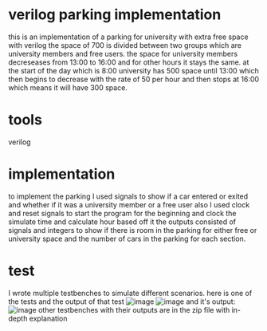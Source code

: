 # verilog parking implementation
this is an implementation of a parking for university with extra free space with verilog
the space of 700 is divided between two groups which are university members and free users.
the space for university members decreseases from 13:00 to 16:00 and for other hours it stays the same.
at the start of the day which is 8:00 university has 500 space until 13:00 which then begins to decrease with the rate of 50 per hour
and then stops at 16:00 which means it will have 300 space.
# tools
verilog
# implementation
to implement the parking I used signals to show if a car entered or exited and whether if it was a university member or a free user
also I used clock and reset signals to start the program for the beginning and clock the simulate time and calculate hour based off it
the outputs consisted of signals and integers to show if there is room in the parking for either free or university space and the number of cars 
in the parking for each section.
# test
I wrote multiple testbenches to simulate different scenarios. here is one of the tests and the output of that test
![image](https://github.com/omid1232/dsd-final-project/assets/119661267/186acef7-b7ea-4ef7-bc39-0c5d29f027f5)
![image](https://github.com/omid1232/dsd-final-project/assets/119661267/14d52ae0-d19e-4def-9777-408c0f7e5844)
and it's output:
![image](https://github.com/omid1232/dsd-final-project/assets/119661267/577e80f1-12d4-4dae-a5a6-57f48308003b)
other testbenches with their outputs are in the zip file with in-depth explanation
